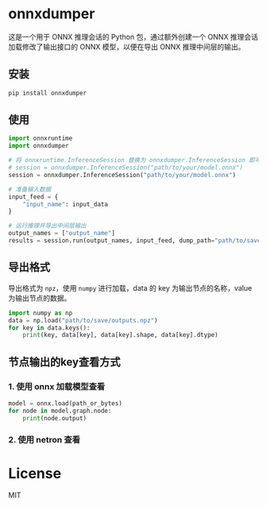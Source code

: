 # onnxdumper

这是一个用于 ONNX 推理会话的 Python 包，通过额外创建一个 ONNX 推理会话加载修改了输出接口的 ONNX 模型，以便在导出 ONNX 推理中间层的输出。

## 安装

```sh
pip install onnxdumper
```
## 使用

```python
import onnxruntime
import onnxdumper

# 将 onnxruntime.InferenceSession 替换为 onnxdumper.InferenceSession 即可
# session = onnxdumper.InferenceSession("path/to/your/model.onnx")
session = onnxdumper.InferenceSession("path/to/your/model.onnx")

# 准备输入数据
input_feed = {
    "input_name": input_data
}

# 运行推理并导出中间层输出
output_names = ["output_name"]
results = session.run(output_names, input_feed, dump_path="path/to/save/outputs")
```

## 导出格式
导出格式为 `npz`，使用 `numpy` 进行加载，data 的 key 为输出节点的名称，value 为输出节点的数据。
```python
import numpy as np
data = np.load("path/to/save/outputs.npz")
for key in data.keys():
    print(key, data[key], data[key].shape, data[key].dtype)
```

## 节点输出的key查看方式
### 1. 使用 onnx 加载模型查看
```python
model = onnx.load(path_or_bytes)
for node in model.graph.node:
    print(node.output)
```
### 2. 使用 netron 查看

# License
MIT
